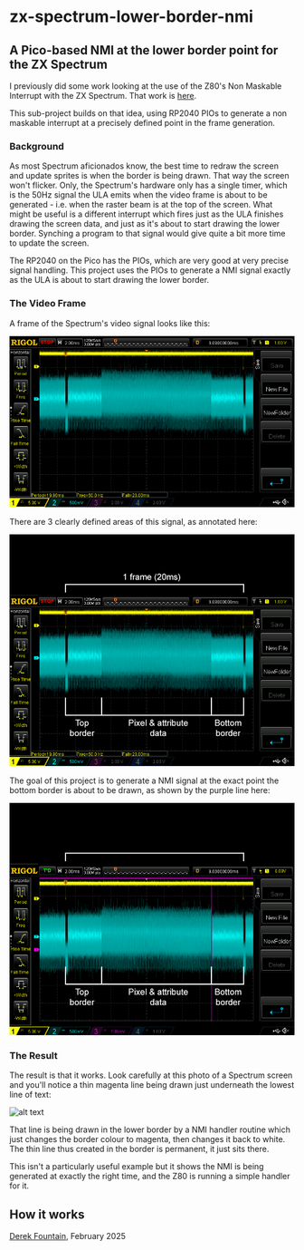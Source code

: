 # zx-spectrum-lower-border-nmi

## A Pico-based NMI at the lower border point for the ZX Spectrum

I previously did some work looking at the use of the Z80's Non Maskable Interrupt with the ZX Spectrum. That work is [here](https://github.com/derekfountain/zx-spectrum-pico-rom/tree/main/firmware_nmi).

This sub-project builds on that idea, using RP2040 PIOs to generate a non maskable interrupt at a precisely defined point in the frame generation.

### Background

As most Spectrum aficionados know, the best time to redraw the screen and update sprites is when the border is being drawn. That way the screen won't flicker. Only, the Spectrum's hardware only has a single timer, which is the 50Hz signal the ULA emits when the video frame is about to be generated - i.e. when the raster beam is at the top of the screen. What might be useful is a different interrupt which fires just as the ULA finishes drawing the screen data, and just as it's about to start drawing the lower border. Synching a program to that signal would give quite a bit more time to update the screen.

The RP2040 on the Pico has the PIOs, which are very good at very precise signal handling. This project uses the PIOs to generate a NMI signal exactly as the ULA is about to start drawing the lower border.

### The Video Frame

A frame of the Spectrum's video signal looks like this:

![alt text](../images/frame_trace_original.png "Frame trace")

There are 3 clearly defined areas of this signal, as annotated here:

![alt text](../images/frame_trace_annotated.png "Frame trace annotated")

The goal of this project is to generate a NMI signal at the exact point the bottom border is about to be drawn, as shown by the purple line here:

![alt text](../images/frame_trace_nmi.png "Frame trace NMI")

### The Result

The result is that it works. Look carefully at this photo of a Spectrum screen and you'll notice a thin magenta line being drawn just underneath the lowest line of text:

![alt text](../images/magenta_line.jpg "Magenta line")

That line is being drawn in the lower border by a NMI handler routine which just changes the border colour to magenta, then changes it back to white. The thin line thus created in the border is permanent, it just sits there.

This isn't a particularly useful example but it shows the NMI is being generated at exactly the right time, and the Z80 is running a simple handler for it.

## How it works



[Derek Fountain](https://www.derekfountain.org/zxspectrum.php), February 2025